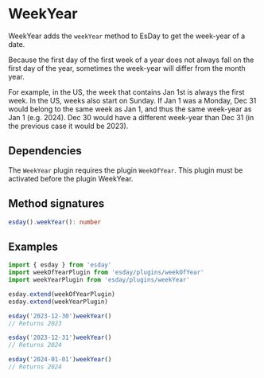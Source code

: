 # WeekYear

WeekYear adds the `weekYear` method to EsDay to get the week-year of a date.

Because the first day of the first week of a year does not always fall on the first day of the year, sometimes the week-year will differ from the month year.

For example, in the US, the week that contains Jan 1st is always the first week. In the US, weeks also start on Sunday.
If Jan 1 was a Monday, Dec 31 would belong to the same week as Jan 1, and thus the same week-year as Jan 1 (e.g. 2024).
Dec 30 would have a different week-year than Dec 31 (in the previous case it would be 2023).

## Dependencies

The `WeekYear` plugin requires the plugin `WeekOfYear`. This plugin must be activated before the plugin WeekYear.

## Method signatures
```typescript
esday().weekYear(): number
```

## Examples
```typescript
import { esday } from 'esday'
import weekOfYearPlugin from 'esday/plugins/weekOfYear'
import weekYearPlugin from 'esday/plugins/weekYear'

esday.extend(weekOfYearPlugin)
esday.extend(weekYearPlugin)

esday('2023-12-30')weekYear()
// Returns 2023

esday('2023-12-31')weekYear()
// Returns 2024

esday('2024-01-01')weekYear()
// Returns 2024
```
